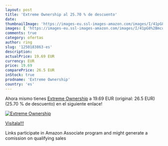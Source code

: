```yaml
---
layout: post
title: 'Extreme Ownership al 25.70 % de descuento'
date: 
thumbnailImage: 'https://images-eu.ssl-images-amazon.com/images/I/41pG8%2BmcucL._SL200_.jpg'
images: [ 'https://images-eu.ssl-images-amazon.com/images/I/41pG8%2BmcucL._SL200_.jpg' ]
comments: true
category: ofertas
author: ring
slug: '1250183863-es'
description:
actualPrice: 19.69 EUR
currency: EUR
price: 19.69
comparePrice: 26.5 EUR
inStock: true
prodname: 'Extreme Ownership'
country: 'es'
---
```


Ahora mismo tienes [Extreme Ownership](https://www.amazon.es/dp/1250183863/?tag=tolees-21) a 19.69 EUR (original: 26.5 EUR) (25.70 %  de descuento) en el siguiente enlace!

[![Extreme Ownership](https://images-eu.ssl-images-amazon.com/images/I/41pG8%2BmcucL._SL200_.jpg)](https://www.amazon.es/dp/1250183863/?tag=tolees-21)

[Visítala!!!](https://www.amazon.es/dp/1250183863/?tag=tolees-21)

Links participate in Amazon Associate program and might generate a comission on qualifying sales
